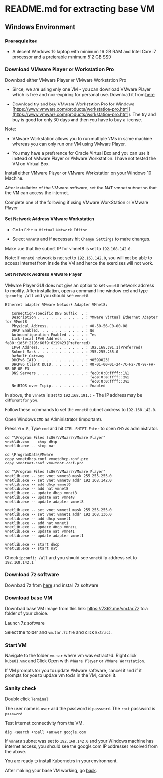 # README.md for extracting base VM

## Windows Environment

### Prerequisites

* A decent Windows 10 laptop with minimum 16 GB RAM and Intel Core i7 processor and a preferable minimum 512 GB SSD

### Download VMware Player or Workstation Pro

Download either VMware Player or VMware Workstation Pro

* Since, we are using only one VM - you can download VMware Player which is free and non-expiring for personal use. Download it from [here](https://my.vmware.com/en/web/vmware/free#desktop_end_user_computing/vmware_workstation_player/15_0)

* Download try and buy VMware Workstation Pro for Windows [https://www.vmware.com/products/workstation-pro.html](https://www.vmware.com/products/workstation-pro.html). The try and buy is good for only 30 days and then you have to buy a license. 

Note: 

* VMware Workstation allows you to run multiple VMs in same machine whereas you can only run one VM using VMware Player.

* You may have a preference for Oracle Virtual Box and you can use it instead of VMware Player or VMware Workstation. I have not tested the VM on Virtual Box.

Install either VMware Player or VMware Workstation on your Windows 10 Machine.

After installation of the VMware software, set the NAT vmnet subnet so that the VM can access the internet.

Complete one of the following if using VMware WorkStation or VMware Player.

#### Set Network Address VMware Workstation

* Go to `Edit` ⇨ `Virtual Network Editor`

* Select `vmnet8` and if necessary hit `Change Settings` to make changes.

Make sue that the subnet IP for vmnet8 is set to `192.168.142.0`. 

Note: If `vmnet8` network is not set to `192.168.142.0`, you will not be able to access internet from inside the VM and hence the exercises will not work.

#### Set Network Address VMware Player

VMware Player GUI does not give an option to set `vmnet8` network address to modify. After installation, open a command line window `cmd` and type `ipconfig /all` and you should see `vmnet8`.

```
Ethernet adapter VMware Network Adapter VMnet8:

   Connection-specific DNS Suffix  . :
   Description . . . . . . . . . . . : VMware Virtual Ethernet Adapter for VMnet8
   Physical Address. . . . . . . . . : 00-50-56-C0-00-08
   DHCP Enabled. . . . . . . . . . . : No
   Autoconfiguration Enabled . . . . : Yes
   Link-local IPv6 Address . . . . . : fe80::1d5f:2196:60f9:6219%23(Preferred)
   IPv4 Address. . . . . . . . . . . : 192.168.191.1(Preferred)
   Subnet Mask . . . . . . . . . . . : 255.255.255.0
   Default Gateway . . . . . . . . . :
   DHCPv6 IAID . . . . . . . . . . . : 905990230
   DHCPv6 Client DUID. . . . . . . . : 00-01-00-01-24-7C-F2-70-98-FA-9B-0E-0E-F3
   DNS Servers . . . . . . . . . . . : fec0:0:0:ffff::1%1
                                       fec0:0:0:ffff::2%1
                                       fec0:0:0:ffff::3%1
   NetBIOS over Tcpip. . . . . . . . : Enabled
```

In above, the `vmnet8` is set to `192.168.191.1` - The IP address may be different for you.

Follow these commands to set the `vmnet8` subnet address to `192.168.142.0`.

Open Windows `CMD` as Administrator (important).

Press `Win-R`, Type `cmd` and hit `CTRL-SHIFT-Enter` to open `CMD` as administrator.

```
cd "\Program Files (x86)\VMware\VMware Player"
vnetlib.exe -- stop dhcp
vnetlib.exe -- stop nat

cd \ProgramData\VMware
copy vmnetdhcp.conf vmnetdhcp.conf.pre
copy vmnetnat.conf vmnetnat.conf.pre

cd "\Program Files (x86)\VMware\VMware Player"
vnetlib.exe -- set vnet vmnet8 mask 255.255.255.0
vnetlib.exe -- set vnet vmnet8 addr 192.168.142.0
vnetlib.exe -- add dhcp vmnet8
vnetlib.exe -- add nat vmnet8
vnetlib.exe -- update dhcp vmnet8
vnetlib.exe -- update nat vmnet8
vnetlib.exe -- update adapter vmnet8

vnetlib.exe -- set vnet vmnet1 mask 255.255.255.0
vnetlib.exe -- set vnet vmnet1 addr 192.168.136.0
vnetlib.exe -- add dhcp vmnet1
vnetlib.exe -- add nat vmnet1
vnetlib.exe -- update dhcp vmnet1
vnetlib.exe -- update nat vmnet1
vnetlib.exe -- update adapter vmnet1

vnetlib.exe -- start dhcp
vnetlib.exe -- start nat
```

Check `ipconfig /all` and you should see `vmnet8` Ip address set to `192.168.142.1`


### Download 7z software 

Download 7z from [here](https://www.7-zip.org/download.html) and install 7z software

### Download base VM

Download base VM image from this link: https://7362.me/vm.tar.7z to a folder of your choice.

Launch 7z software

Select the folder and `vm.tar.7z` file and click `Extract`.

### Start VM

Navigate to the folder `vm.tar` where vm was extracted. Right click `kube01.vmx` and Click Open with `VMWare Player` or `VMWare Workstation`.

If VM prompts for you to update VMware software, cancel it and if it prompts for you to update vm tools in the VM, cancel it.

### Sanity check

Double click `Terminal`

The user name is `user` and the password is `password`. The `root` password is `password`.

Test Internet connectivity from the VM.

```
dig +search +noall +answer google.com
```

If `vmnet8` subnet was set to `192.168.142.0` and your Windows machine has internet access, you should see the google.com IP addresses resolved from the above. 

You are ready to install Kubernetes in your environment.


After making your base VM working, go [back](/).

